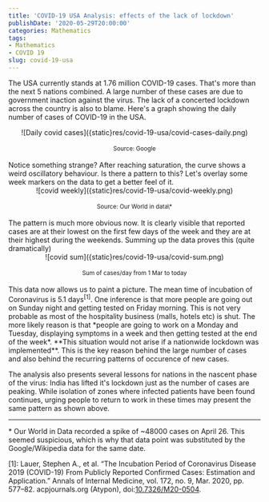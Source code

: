 ```yaml
---
title: 'COVID-19 USA Analysis: effects of the lack of lockdown'
publishDate: '2020-05-29T20:00:00'
categories: Mathematics
tags:
- Mathematics
- COVID 19
slug: covid-19-usa
---
```


The USA currently stands at 1.76 million COVID-19 cases. That's more than the next 5 nations combined. A large number of these cases are due to government inaction against the virus. The lack of a concerted lockdown across the country is also to blame. Here's a graph showing the daily number of cases of COVID-19 in the USA.

<center>![Daily covid cases]({static}res/covid-19-usa/covid-cases-daily.png)</center><br>
<center><sup>Source: Google</sup></center><br>
Notice something strange? After reaching saturation, the curve shows a weird oscillatory behaviour. Is there a pattern to this? Let's overlay some week markers on the data to get a better feel of it.

<center>![covid weekly]({static}res/covid-19-usa/covid-weekly.png)</center><br>
<center><sup>Source: Our World in data\*</sup></center><br>
The pattern is much more obvious now. It is clearly visible that reported cases are at their lowest on the first few days of the week and they are at their highest during the weekends. Summing up the data proves this (quite dramatically)

<center>![covid sum]({static}res/covid-19-usa/covid-sum.png)</center><br>
<center><sup>Sum of cases/day from 1 Mar to today</sup></center><br>
This data now allows us to paint a picture. The mean time of incubation of Coronavirus is 5.1 days<sup>[1]</sup>. One inference is that more people are going out on Sunday night and getting tested on Friday morning. This is not very probable as most of the hospitality business (malls, hotels etc) is shut. The more likely reason is that *people are going to work on a Monday and Tuesday, displaying symptoms in a week and then getting tested at the end of the week*. **This situation would not arise if a nationwide lockdown was implemented**. This is the key reason behind the large number of cases and also behind the recurring patterns of occurence of new cases.

The analysis also presents several lessons for nations in the nascent phase of the virus: India has lifted it's lockdown just as the number of cases are peaking. While isolation of zones where infected patients have been found continues, urging people to return to work in these times may present the same pattern as shown above.

-------------

\* Our World in Data recorded a spike of ~48000 cases on April 26. This seemed suspicious, which is why that data point was substituted by the Google/Wikipedia data for the same date.

\[1\]: Lauer, Stephen A., et al. “The Incubation Period of Coronavirus Disease 2019 (COVID-19) From Publicly Reported Confirmed Cases: Estimation and Application.” Annals of Internal Medicine, vol. 172, no. 9, Mar. 2020, pp. 577–82. acpjournals.org (Atypon), doi:[10.7326/M20-0504](https://doi.org/10.7326/M20-0504).
